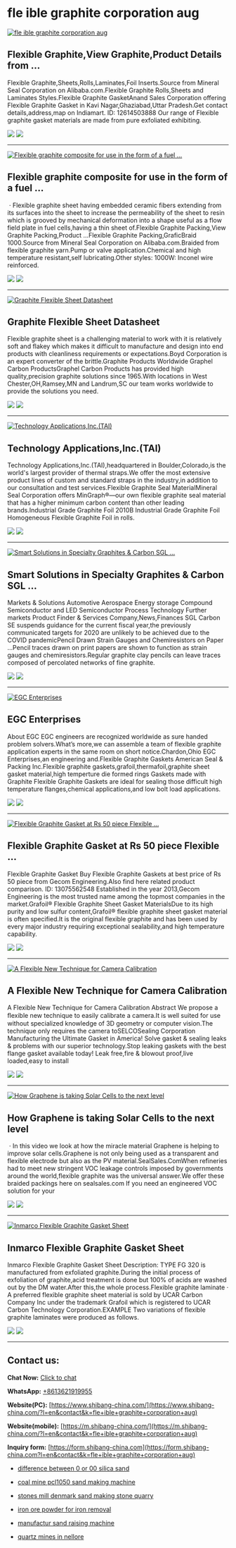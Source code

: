 # fle ible graphite corporation aug

<a href="https://swt.shibang-china.com/?l=en&img&k=fle+ible+graphite+corporation+aug" target="_blank">![fle ible graphite corporation aug](http://static.shibang-china.com/all-800x300/1006.jpg)</a>

## Flexible Graphite,View Graphite,Product Details from …
Flexible Graphite,Sheets,Rolls,Laminates,Foil Inserts.Source from Mineral Seal Corporation on Alibaba.com.Flexible Graphite Rolls,Sheets and Laminates Styles.Flexible Graphite GasketAnand Sales Corporation offering Flexible Graphite Gasket in Kavi Nagar,Ghaziabad,Uttar Pradesh.Get contact details,address,map on Indiamart. ID: 12614503888 Our range of Flexible graphite gasket materials are made from pure exfoliated exhibiting.


<a href="https://whatsapp.shibangsoft.com/WhatsApp.php" target="_blank" title="WhatsApp">![](http://static.shibang-china.com/icon/whatsapp.png)</a> <a href="https://swt.shibang-china.com/?l=en&icon&k=fle+ible+graphite+corporation+aug" target="_blank">![](http://static.shibang-china.com/icon/chat-en.png)</a>

---

<a href="https://swt.shibang-china.com/?l=en&img&k=fle+ible+graphite+corporation+aug" target="_blank">![Flexible graphite composite for use in the form of a fuel …](http://static.shibang-china.com/all-800x300/546.jpg)</a>

## Flexible graphite composite for use in the form of a fuel …
&nbsp;&#0183;&#32;Flexible graphite sheet having embedded ceramic fibers extending from its surfaces into the sheet to increase the permeability of the sheet to resin which is grooved by mechanical deformation into a shape useful as a flow field plate in fuel cells,having a thin sheet of.Flexible Graphite Packing,View Graphite Packing,Product …Flexible Graphite Packing,GraficBraid 1000.Source from Mineral Seal Corporation on Alibaba.com.Braided from flexible graphite yarn.Pump or valve application.Chemical and high temperature resistant,self lubricating.Other styles: 1000W: Inconel wire reinforced.


<a href="https://whatsapp.shibangsoft.com/WhatsApp.php" target="_blank" title="WhatsApp">![](http://static.shibang-china.com/icon/whatsapp.png)</a> <a href="https://swt.shibang-china.com/?l=en&icon&k=fle+ible+graphite+corporation+aug" target="_blank">![](http://static.shibang-china.com/icon/chat-en.png)</a>

---

<a href="https://swt.shibang-china.com/?l=en&img&k=fle+ible+graphite+corporation+aug" target="_blank">![Graphite Flexible Sheet Datasheet](http://static.shibang-china.com/all-800x300/80.jpg)</a>

## Graphite Flexible Sheet Datasheet
Flexible graphite sheet is a challenging material to work with it is relatively soft and flakey which makes it difficult to manufacture and design into end products with cleanliness requirements or expectations.Boyd Corporation is an expert converter of the brittle.Graphite Products Worldwide Graphel Carbon ProductsGraphel Carbon Products has provided high quality,precision graphite solutions since 1965.With locations in West Chester,OH,Ramsey,MN and Landrum,SC our team works worldwide to provide the solutions you need.


<a href="https://whatsapp.shibangsoft.com/WhatsApp.php" target="_blank" title="WhatsApp">![](http://static.shibang-china.com/icon/whatsapp.png)</a> <a href="https://swt.shibang-china.com/?l=en&icon&k=fle+ible+graphite+corporation+aug" target="_blank">![](http://static.shibang-china.com/icon/chat-en.png)</a>

---

<a href="https://swt.shibang-china.com/?l=en&img&k=fle+ible+graphite+corporation+aug" target="_blank">![Technology Applications,Inc.(TAI)](http://static.shibang-china.com/all-800x300/1359.jpg)</a>

## Technology Applications,Inc.(TAI)
Technology Applications,Inc.(TAI),headquartered in Boulder,Colorado,is the world's largest provider of thermal straps.We offer the most extensive product lines of custom and standard straps in the industry,in addition to our consultation and test services.Flexible Graphite Seal MaterialMineral Seal Corporation offers MinGraph&#174;—our own flexible graphite seal material that has a higher minimum carbon content than other leading brands.Industrial Grade Graphite Foil 2010B Industrial Grade Graphite Foil Homogeneous Flexible Graphite Foil in rolls.


<a href="https://whatsapp.shibangsoft.com/WhatsApp.php" target="_blank" title="WhatsApp">![](http://static.shibang-china.com/icon/whatsapp.png)</a> <a href="https://swt.shibang-china.com/?l=en&icon&k=fle+ible+graphite+corporation+aug" target="_blank">![](http://static.shibang-china.com/icon/chat-en.png)</a>

---

<a href="https://swt.shibang-china.com/?l=en&img&k=fle+ible+graphite+corporation+aug" target="_blank">![Smart Solutions in Specialty Graphites &amp; Carbon SGL …](http://static.shibang-china.com/all-800x300/510.jpg)</a>

## Smart Solutions in Specialty Graphites &amp; Carbon SGL …
Markets &amp; Solutions Automotive Aerospace Energy storage Compound Semiconductor and LED Semiconductor Process Technology Further markets Product Finder &amp; Services Company,News,Finances SGL Carbon SE suspends guidance for the current fiscal year,the previously communicated targets for 2020 are unlikely to be achieved due to the COVID pandemicPencil Drawn Strain Gauges and Chemiresistors on Paper …Pencil traces drawn on print papers are shown to function as strain gauges and chemiresistors.Regular graphite clay pencils can leave traces composed of percolated networks of fine graphite.


<a href="https://whatsapp.shibangsoft.com/WhatsApp.php" target="_blank" title="WhatsApp">![](http://static.shibang-china.com/icon/whatsapp.png)</a> <a href="https://swt.shibang-china.com/?l=en&icon&k=fle+ible+graphite+corporation+aug" target="_blank">![](http://static.shibang-china.com/icon/chat-en.png)</a>

---

<a href="https://swt.shibang-china.com/?l=en&img&k=fle+ible+graphite+corporation+aug" target="_blank">![EGC Enterprises](http://static.shibang-china.com/all-800x300/1269.jpg)</a>

## EGC Enterprises
About EGC EGC engineers are recognized worldwide as sure handed problem solvers.What’s more,we can assemble a team of flexible graphite application experts in the same room on short notice.Chardon,Ohio EGC Enterprises,an engineering and.Flexible Graphite Gaskets American Seal &amp; Packing Inc.Flexible graphite gaskets,grafoil,thermafoil,graphite sheet gasket material,high temperture die formed rings Gaskets made with Graphite Flexible Graphite Gaskets are ideal for sealing those difficult high temperature flanges,chemical applications,and low bolt load applications.


<a href="https://whatsapp.shibangsoft.com/WhatsApp.php" target="_blank" title="WhatsApp">![](http://static.shibang-china.com/icon/whatsapp.png)</a> <a href="https://swt.shibang-china.com/?l=en&icon&k=fle+ible+graphite+corporation+aug" target="_blank">![](http://static.shibang-china.com/icon/chat-en.png)</a>

---

<a href="https://swt.shibang-china.com/?l=en&img&k=fle+ible+graphite+corporation+aug" target="_blank">![Flexible Graphite Gasket at Rs 50 piece Flexible …](http://static.shibang-china.com/all-800x300/1141.jpg)</a>

## Flexible Graphite Gasket at Rs 50 piece Flexible …
Flexible Graphite Gasket Buy Flexible Graphite Gaskets at best price of Rs 50 piece from Gecom Engineering.Also find here related product comparison. ID: 13075562548 Established in the year 2013,Gecom Engineering is the most trusted name among the topmost companies in the market.Grafoil&#174; Flexible Graphite Sheet Gasket MaterialsDue to its high purity and low sulfur content,Grafoil&#174; flexible graphite sheet gasket material is often specified.It is the original flexible graphite and has been used by every major industry requiring exceptional sealability,and high temperature capability.


<a href="https://whatsapp.shibangsoft.com/WhatsApp.php" target="_blank" title="WhatsApp">![](http://static.shibang-china.com/icon/whatsapp.png)</a> <a href="https://swt.shibang-china.com/?l=en&icon&k=fle+ible+graphite+corporation+aug" target="_blank">![](http://static.shibang-china.com/icon/chat-en.png)</a>

---

<a href="https://swt.shibang-china.com/?l=en&img&k=fle+ible+graphite+corporation+aug" target="_blank">![A Flexible New Technique for Camera Calibration](http://static.shibang-china.com/all-800x300/411.jpg)</a>

## A Flexible New Technique for Camera Calibration
A Flexible New Technique for Camera Calibration Abstract We propose a ﬂexible new technique to easily calibrate a camera.It is well suited for use without specialized knowledge of 3D geometry or computer vision.The technique only requires the camera toSELCOSealing Corporation Manufacturing the Ultimate Gasket in America! Solve gasket &amp; sealing leaks &amp; problems with our superior technology.Stop leaking gaskets with the best flange gasket available today! Leak free,fire &amp; blowout proof,live loaded,easy to install


<a href="https://whatsapp.shibangsoft.com/WhatsApp.php" target="_blank" title="WhatsApp">![](http://static.shibang-china.com/icon/whatsapp.png)</a> <a href="https://swt.shibang-china.com/?l=en&icon&k=fle+ible+graphite+corporation+aug" target="_blank">![](http://static.shibang-china.com/icon/chat-en.png)</a>

---

<a href="https://swt.shibang-china.com/?l=en&img&k=fle+ible+graphite+corporation+aug" target="_blank">![How Graphene is taking Solar Cells to the next level](http://static.shibang-china.com/all-800x300/354.jpg)</a>

## How Graphene is taking Solar Cells to the next level
&nbsp;&#0183;&#32;In this video we look at how the miracle material Graphene is helping to improve solar cells.Graphene is not only being used as a transparent and flexible electrode but also as the PV material.SealSales.ComWhen refineries had to meet new stringent VOC leakage controls imposed by governments around the world,flexible graphite was the universal answer.We offer these braided packings here on sealsales.com If you need an engineered VOC solution for your


<a href="https://whatsapp.shibangsoft.com/WhatsApp.php" target="_blank" title="WhatsApp">![](http://static.shibang-china.com/icon/whatsapp.png)</a> <a href="https://swt.shibang-china.com/?l=en&icon&k=fle+ible+graphite+corporation+aug" target="_blank">![](http://static.shibang-china.com/icon/chat-en.png)</a>

---

<a href="https://swt.shibang-china.com/?l=en&img&k=fle+ible+graphite+corporation+aug" target="_blank">![Inmarco Flexible Graphite Gasket Sheet](http://static.shibang-china.com/all-800x300/1355.jpg)</a>

## Inmarco Flexible Graphite Gasket Sheet
Inmarco Flexible Graphite Gasket Sheet Description: TYPE FG 320 is manufactured from exfoliated graphite.During the initial process of exfoliation of graphite,acid treatment is done but 100% of acids are washed out by the DM water.After this,the whole process.Flexible graphite laminate&nbsp;&#0183;&#32;A preferred flexible graphite sheet material is sold by UCAR Carbon Company Inc under the trademark Grafoil which is registered to UCAR Carbon Technology Corporation.EXAMPLE Two variations of flexible graphite laminates were produced as follows.


<a href="https://whatsapp.shibangsoft.com/WhatsApp.php" target="_blank" title="WhatsApp">![](http://static.shibang-china.com/icon/whatsapp.png)</a> <a href="https://swt.shibang-china.com/?l=en&icon&k=fle+ible+graphite+corporation+aug" target="_blank">![](http://static.shibang-china.com/icon/chat-en.png)</a>

---
## Contact us:

**Chat Now:** [Click to chat](https://swt.shibang-china.com?l=en&contact&k=fle+ible+graphite+corporation+aug)

**WhatsApp:**  [+8613621919955](https://whatsapp.shibangsoft.com/WhatsApp.php)

**Website(PC):** [https://www.shibang-china.com/](https://www.shibang-china.com/?l=en&contact&k=fle+ible+graphite+corporation+aug)

**Website(mobile):** [https://m.shibang-china.com/](https://m.shibang-china.com/?l=en&contact&k=fle+ible+graphite+corporation+aug)

**Inquiry form:** [https://form.shibang-china.com](https://form.shibang-china.com?l=en&contact&k=fle+ible+graphite+corporation+aug)

* [difference between 0 or 00 silica sand](../140/difference%20between%200%20or%2000%20silica%20sand.md)

* [coal mine pcl1050 sand making machine](../140/coal%20mine%20pcl1050%20sand%20making%20machine.md)

* [stones mill denmark sand making stone quarry](../134/stones%20mill%20denmark%20sand%20making%20stone%20quarry.md)

* [iron ore powder for iron removal](../134/iron%20ore%20powder%20for%20iron%20removal.md)

* [manufactur sand raising machine](../132/manufactur%20sand%20raising%20machine.md)

* [quartz mines in nellore](../129/quartz%20mines%20in%20nellore.md)